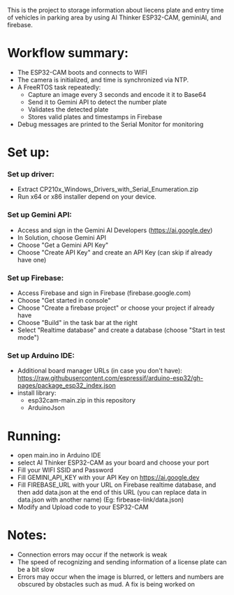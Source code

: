 This is the project to storage information about liecens plate and entry time of vehicles in parking area by using AI Thinker ESP32-CAM, geminiAI, and firebase.

# Workflow summary:
- The ESP32-CAM boots and connects to WIFI
- The camera is initialized, and time is synchronized via NTP.
- A FreeRTOS task repeatedly:
  + Capture an image every 3 seconds and encode it it to Base64
  + Send it to Gemini API to detect the number plate
  + Validates the detected plate
  + Stores valid plates and timestamps in Firebase
- Debug messages are printed to the Serial Monitor for monitoring
  
# Set up:
### Set up driver:
- Extract CP210x_Windows_Drivers_with_Serial_Enumeration.zip
- Run x64 or x86 installer depend on your device.
### Set up Gemini API:
- Access and sign in the Gemini AI Developers (https://ai.google.dev)
- In Solution, choose Gemini API
- Choose "Get a Gemini API Key"
- Choose "Create API Key" and create an API Key (can skip if already have one)
### Set up Firebase:
- Access Firebase and sign in Firebase (firebase.google.com)
- Choose "Get started in console"
- Choose "Create a firebase project" or choose your project if already have
- Choose "Build" in the task bar at the right
- Select "Realtime database" and create a database (choose "Start in test mode")
### Set up Arduino IDE:
- Additional board manager URLs (in case you don't have): https://raw.githubusercontent.com/espressif/arduino-esp32/gh-pages/package_esp32_index.json
- install library:
  +  esp32cam-main.zip in this repository
  +  ArduinoJson

# Running:
- open main.ino in Arduino IDE
- select AI Thinker ESP32-CAM as your board and choose your port
- Fill your WIFI SSID and Password
- Fill GEMINI_API_KEY with your API Key on https://ai.google.dev
- Fill FIREBASE_URL with your URL on Firebase realtime database, and then add data.json at the end of this URL (you can replace data in data.json with another name) (Eg: firbease-link/data.json)
- Modify and Upload code to your ESP32-CAM

# Notes:
- Connection errors may occur if the network is weak
- The speed of recognizing and sending information of a license plate can be a bit slow
- Errors may occur when the image is blurred, or letters and numbers are obscured by obstacles such as mud. A fix is ​​being worked on
